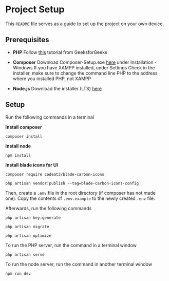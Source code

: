 # Project Setup
This `README` file serves as a guide to set up the project on your own device.

## Prerequisites
- **PHP**
	Follow [this](https://www.geeksforgeeks.org/how-to-install-php-in-windows-10/) tutorial from GeeksforGeeks

- **Composer**
	Download Composer-Setup.exe [here](https://getcomposer.org/doc/00-intro.md#installation-windows) under Installation - Windows
	If you have XAMPP installed, under Settings Check in the installer, make sure to change the command line PHP to the address where you installed PHP, not XAMPP

- **Node.js**
	Download the installer (LTS) [here](https://nodejs.org/en)

## Setup
Run the following commands in a terminal

**Install composer**
```
composer install
```

**Install node**
```
npm install
```

**Install blade icons for UI**
```
composer require codeat3/blade-carbon-icons
```
```
php artisan vendor:publish --tag=blade-carbon-icons-config
```

Then, create a `.env` file in the root directory (if composer has not made one).
Copy the contents of `.env.example` to the newly created `.env` file.

Afterwards, run the following commands

```
php artisan key:generate
```
```
php artisan migrate
```
```
php artisan optimize
```

To run the PHP server, run the command in a terminal window
```
php artisan serve
```

To run the node server, run the command in another terminal window
```
npm run dev
```
